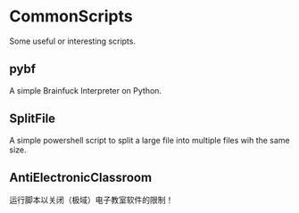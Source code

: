 # CommonScripts
Some useful or interesting scripts.

## pybf
A simple Brainfuck Interpreter on Python.

## SplitFile
A simple powershell script to split a large file into multiple files wih the same size.

## AntiElectronicClassroom
运行脚本以关闭（极域）电子教室软件的限制！